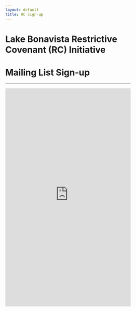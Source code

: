 ```yaml
---
layout: default
title: RC Sign-up
---
```




<html>
<head>
<meta name="viewport" content="width=device-width, initial-scale=1">
<style>
* {
  box-sizing: border-box;
}

p {
  padding-left: 2rem;
}

h1 {
  text-align: center;
}

h2 {
  padding-bottom: .75rem;
  padding-top: 1rem;
  font-size: 1.5rem;
  font-weight: bold;
}


blockquote {
  background-color: #FFFF00;
}

</style>
</head>
</html>


# Lake Bonavista Restrictive Covenant (RC) Initiative
# Mailing List Sign-up

---

<iframe style="text-align: center;width: 100%;" src="https://docs.google.com/forms/d/e/1FAIpQLSfSbFb8ZPQ8Xi3WJWuVULctGdRqPFBjL7ZLQlyCyzBxQlOKrg/viewform?usp=sf_link" width="640" height="700" frameborder="0" marginheight="0" marginwidth="0">Loading…</iframe>

